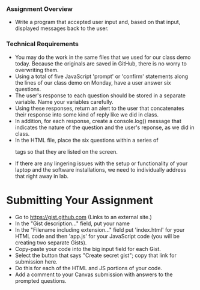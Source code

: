 ### Assignment Overview

- Write a program that accepted user input and, based on that input, displayed messages back to the user. 


### Technical Requirements

- You may do the work in the same files that we used for our class demo today. Because the originals are saved in GitHub, there is no worry to overwriting them.
- Using a total of five JavaScript 'prompt' or 'confirm' statements along the lines of our class demo on Monday, have a user answer six questions.
- The user's response to each question should be stored in a separate variable. Name your variables carefully.
- Using these responses, return an alert to the user that concatenates their response into some kind of reply like we did in class.
- In addition, for each response, create a console.log() message that indicates the nature of the question and the user's reponse, as we did in class.
- In the HTML file, place the six questions within a series of <p> tags so that they are listed on the screen.
- If there are any lingering issues with the setup or functionality of your laptop and the software installations, we need to individually address that right away in lab.

# Submitting Your Assignment

- Go to https://gist.github.com (Links to an external site.)
- In the "Gist description..." field, put your name
- In the "Filename including extension..." field put 'index.html' for your HTML code and then 'app.js' for your JavaScript code (you will be creating two separate Gists).
- Copy-paste your code into the big input field for each Gist.
- Select the button that says "Create secret gist"; copy that link for submission here.
- Do this for each of the HTML and JS portions of your code.
- Add a comment to your Canvas submission with answers to the prompted questions.

